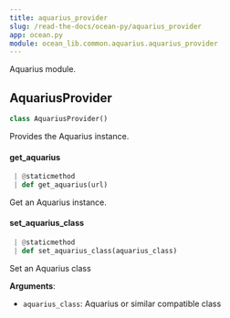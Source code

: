 ```yaml
---
title: aquarius_provider
slug: /read-the-docs/ocean-py/aquarius_provider
app: ocean.py
module: ocean_lib.common.aquarius.aquarius_provider
---
```

Aquarius module.

## AquariusProvider

```python
class AquariusProvider()
```

Provides the Aquarius instance.

#### get\_aquarius

```python
 | @staticmethod
 | def get_aquarius(url)
```

Get an Aquarius instance.

#### set\_aquarius\_class

```python
 | @staticmethod
 | def set_aquarius_class(aquarius_class)
```

Set an Aquarius class

**Arguments**:

- `aquarius_class`: Aquarius or similar compatible class

